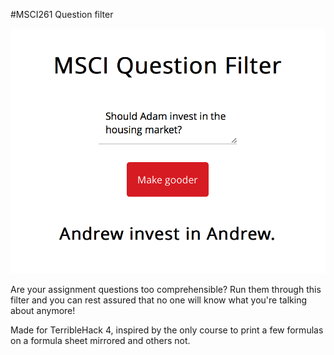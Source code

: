 #MSCI261 Question filter

<img src="https://github.com/davepagurek/MSCI261-Question-Filter/blob/master/img/screenshot.png?raw=true" />

Are your assignment questions too comprehensible? Run them through this filter and you can rest assured that no one will know what you're talking about anymore!

Made for TerribleHack 4, inspired by the only course to print a few formulas on a formula sheet mirrored and others not.

